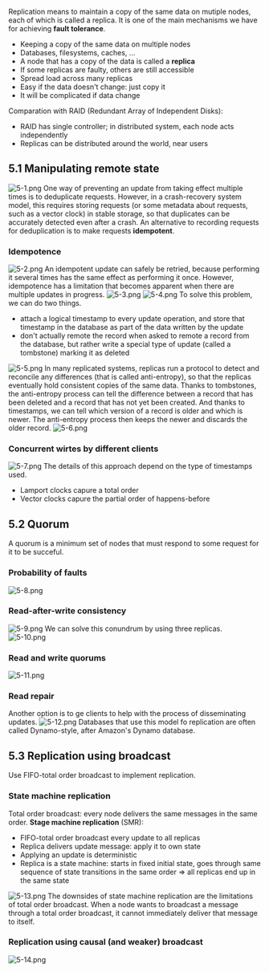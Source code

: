 Replication means to maintain a copy of the same data on mutiple nodes, each of which is called a replica. It is one of the main mechanisms we have for achieving **fault tolerance**.

- Keeping a copy of the same data on multiple nodes
- Databases, filesystems, caches, ...
- A node that has a copy of the data is called a **replica**
- If some replicas are faulty, others are still accessible
- Spread load across many replicas
- Easy if the data doesn't change: just copy it
- It will be complicated if data change

Comparation with RAID (Redundant Array of Independent Disks):

- RAID has single controller; in distributed system, each node acts independently
- Replicas can be distributed around the world, near users
## 5.1 Manipulating remote state
![5-1.png](./images/5-1.png)
One way of preventing an update from taking effect multiple times is to deduplicate requests. However, in a crash-recovery system model, this requires storing requests (or some metadata about requests, such as a vector clock) in stable storage, so that duplicates can be accurately detected even after a crash.
An alternative to recording requests for deduplication is to make requests **idempotent**.
### Idempotence
![5-2.png](./images/5-2.png)
An idempotent update can safely be retried, because performing it several times has the same effect as performing it once.
However, idempotence has a limitation that becomes apparent when there are multiple updates in progress.
![5-3.png](./images/5-3.png)
![5-4.png](./images/5-4.png)
To solve this problem, we can do two things.

- attach a logical timestamp to every update operation, and store that timestamp in the database as part of the data written by the update
- don't actually remote the record when asked to remote a record from the database, but rather write a special type of update (called a tombstone) marking it as deleted

![5-5.png](./images/5-5.png)
In many replicated systems, replicas run a protocol to detect and reconcile any differences (that is called anti-entropy), so that the replicas eventually hold consistent copies of the same data. Thanks to tombstones, the anti-entropy process can tell the difference between a record that has been deleted and a record that has not yet been created. And thanks to timestamps, we can tell which version of a record is older and which is newer. The anti-entropy process then keeps the newer and discards the older record.
![5-6.png](./images/5-6.png) 
### Concurrent wirtes by different clients
![5-7.png](./images/5-7.png)
The details of this approach depend on the type of timestamps used.

- Lamport clocks capure a total order
- Vector clocks capure the partial order of happens-before
## 5.2 Quorum
A quorum is a minimum set of nodes that must respond to some request for it to be succeful.
### Probability of faults
![5-8.png](./images/5-8.png)
### Read-after-write consistency
![5-9.png](./images/5-9.png)
We can solve this conundrum by using three replicas.
![5-10.png](./images/5-10.png)
### Read and write quorums
![5-11.png](./images/5-11.png)
### Read repair
Another option is to ge clients to help with the process of disseminating updates.
![5-12.png](./images/5-12.png)
Databases that use this model fo replication are often called Dynamo-style, after Amazon's Dynamo database.
## 5.3 Replication using broadcast
Use FIFO-total order broadcast to implement replication.
### State machine replication
Total order broadcast: every node delivers the same messages in the same order.
**Stage machine replication** (SMR):

- FIFO-total order broadcast every update to all replicas
- Replica delivers update message: apply it to own state
- Applying an update is deterministic
- Replica is a state machine: starts in fixed initial state, goes through same sequence of state transitions in the same order => all replicas end up in the same state

![5-13.png](./images/5-13.png)
The downsides of state machine replication are the limitations of total order broadcast.
When a node wants to broadcast a message through a total order broadcast, it cannot immediately deliver that message to itself.
### Replication using causal (and weaker) broadcast
![5-14.png](./images/5-14.png)

